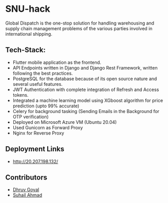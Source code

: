 # SNU-hack

Global Dispatch is the one-stop solution for handling warehousing
and supply chain management problems of the various parties involved in
international shipping.



## Tech-Stack:
- Flutter mobile application as the frontend.
- API Endpoints written in Django and Django Rest Framework, written following the best practices.
- PostgreSQL for the database because of its open source nature and several useful features.
- JWT Authentication with complete integration of Refresh and Access tokens.
- Integrated a machine learning model using XGboost algorithm for price prediction (upto 99% accurate)
- Celery for background tasking (Sending Emails in the Background for OTP verification)
- Deployed on Microsoft Azure VM (Ubuntu 20.04)
- Used Gunicorn as Forward Proxy
- Nginx for Reverse Proxy



## Deployment Links
- http://20.207.198.132/

## Contributors
- [Dhruv Goyal](https://github.com/dhruv-goyal-10)
- [Suhail Ahmad](https://github.com/suhaillahmad)
